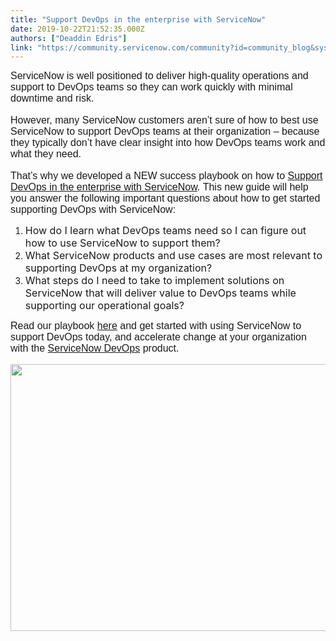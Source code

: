 ```yaml
---
title: "Support DevOps in the enterprise with ServiceNow"
date: 2019-10-22T21:52:35.000Z
authors: ["Deaddin Edris"]
link: "https://community.servicenow.com/community?id=community_blog&sys_id=f0b0291fdb2444145129a851ca961923"
---
```

<p style="margin: 0in; font-family: Calibri; font-size: 11.0pt;"><span style="font-size: 12pt; font-family: arial, helvetica, sans-serif;">ServiceNow is well positioned to deliver high-quality operations and support to DevOps teams so they can work quickly with minimal downtime and risk.</span></p>
<p style="margin: 0in; font-family: Calibri; font-size: 11.0pt;"> </p>
<p style="margin: 0in; font-family: Calibri; font-size: 11.0pt;"><span style="font-size: 12pt; font-family: arial, helvetica, sans-serif;">However, many ServiceNow customers aren’t sure of how to best use ServiceNow to support DevOps teams at their organization – because they typically don’t have clear insight into how DevOps teams work and what they need.</span></p>
<p style="margin: 0in; font-family: Calibri; font-size: 11.0pt;"> </p>
<p style="margin: 0in; font-family: Calibri; font-size: 11.0pt;"><span style="font-size: 12pt; font-family: arial, helvetica, sans-serif;">That’s why we developed a NEW success playbook on how to <a href="https://www.servicenow.com/success/playbook/support-devops-with-servicenow.html?cid&#61;i:com:smkc:csc" rel="nofollow">Support DevOps in the enterprise with ServiceNow</a>. This new guide will help you answer the following important questions about how to get started supporting DevOps with ServiceNow:</span></p>
<ol><li><span style="font-size: 12pt;">How do I learn what DevOps teams need so I can figure out how to use ServiceNow to support them?</span></li><li><span style="font-size: 12pt;">What ServiceNow products and use cases are most relevant to supporting DevOps at my organization?</span></li><li><span style="font-size: 12pt;">What steps do I need to take to implement solutions on ServiceNow that will deliver value to DevOps teams while supporting our operational goals?</span></li></ol>
<p style="margin: 0in; font-family: Calibri; font-size: 11.0pt;"><span style="font-size: 12pt; font-family: arial, helvetica, sans-serif;">Read our playbook <a href="https://www.servicenow.com/success/playbook/support-devops-with-servicenow.html?cid&#61;i:com:smkc:csc" rel="nofollow">here</a> and get started with using ServiceNow to support DevOps today, and accelerate change at your organization with the <a href="https://www.servicenow.com/products/devops.html" rel="nofollow">ServiceNow DevOps</a> product.</span></p>
<p style="margin: 0in; font-family: Calibri; font-size: 11.0pt;"><span style="font-family: arial, helvetica, sans-serif;"> </span></p>
<p style="margin: 0in; font-family: Calibri; font-size: 11.0pt;"><span style="font-family: arial, helvetica, sans-serif;"><img src="https://community.servicenow.com/b30f591fdba044145129a851ca961903.iix" width="761" height="427" /></span></p>